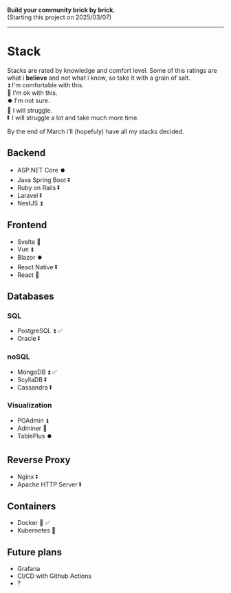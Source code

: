 **Build your community brick by brick.** \
(Starting this project on 2025/03/07)

---
# Stack
Stacks are rated by knowledge and comfort level. Some of this ratings are what i **believe** and not what i know, so take it with a grain of salt. \
⏫ I'm comfortable with this. \
🔼 I'm ok with this. \
⏺️ I'm not sure. \
🔽 I will struggle. \
⏬ I will struggle a lot and take much more time.

By the end of March i'll (hopefuly) have all my stacks decided.

## Backend
- ASP.NET Core ⏺️
- Java Spring Boot ⏬
- Ruby on Rails ⏬
- Laravel ⏬
- NestJS ⏫

## Frontend
- Svelte 🔼
- Vue ⏫️
- Blazor ⏺️
- React Native ⏬
- React 🔽

## Databases
### SQL
- PostgreSQL ⏫ ✅
- Oracle ⏬

### noSQL
- MongoDB ⏫ ✅
- ScyllaDB ⏬
- Cassandra ⏬

### Visualization
- PGAdmin ⏫ 
- Adminer 🔼
- TablePlus ⏺️

## Reverse Proxy
- Nginx ⏬
- Apache HTTP Server ⏬

## Containers
- Docker 🔼 ✅
- Kubernetes 🔽

## Future plans
- Grafana
- CI/CD with Github Actions
- ?

